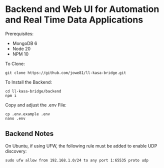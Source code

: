 # Backend and Web UI for Automation and Real Time Data Applications

Prerequisites:
- MongoDB 6
- Node 20
- NPM 10

To Clone:
```
git clone https://github.com/jowe81/ll-kasa-bridge.git
```

To Install the Backend:
```
cd ll-kasa-bridge/backend
npm i
```

Copy and adjust the .env File:
```
cp .env.example .env
nano .env
```


## Backend Notes

On Ubuntu, if using UFW, the following rule must be added to enable UDP discovery:
```
sudo ufw allow from 192.168.1.0/24 to any port 1:65535 proto udp
```
